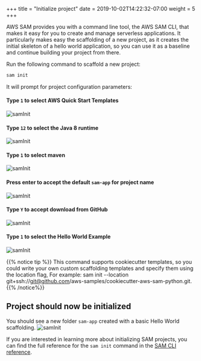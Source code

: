 +++
title = "Initialize project"
date = 2019-10-02T14:22:32-07:00
weight = 5
+++

AWS SAM provides you with a command line tool, the AWS SAM CLI, that makes it easy for you to create and manage serverless applications. It particularly makes easy the scaffolding of a new project, as it creates the initial skeleton of a hello world application, so you can use it as a baseline and continue building your project from there. 

Run the following command to scaffold a new project:
```bash
sam init
```

It will prompt for project configuration parameters: 

#### Type `1` to select AWS Quick Start Templates
![samInit](/images/java/chapter1/init/quick-start-template.png)

#### Type `12` to select the Java 8 runtime
![samInit](/images/java/chapter1/init/runtime.png)

#### Type `1` to select maven 
![samInit](/images/java/chapter1/init/maven.png)

#### Press enter to accept the default `sam-app` for project name
![samInit](/images/java/chapter1/init/default-project-name.png)

#### Type `Y` to accept download from GitHub
![samInit](/images/java/chapter1/init/accept-github.png)

#### Type `1` to select the Hello World Example
![samInit](/images/java/chapter1/init/hello-world-example.png)

{{% notice tip %}}
This command supports cookiecutter templates, so you could write your own custom scaffolding templates and specify them using the location flag, For example: sam init --location git+ssh://git@github.com/aws-samples/cookiecutter-aws-sam-python.git.
{{% /notice%}}

## Project should now be initialized

You should see a new folder `sam-app` created with a basic Hello World scaffolding.
![samInit](/images/java/chapter1/init/project-layout.png)

If you are interested in learning more about initializing SAM projects, you can find the full reference for the `sam init` command in the [SAM CLI reference](https://docs.aws.amazon.com/serverless-application-model/latest/developerguide/sam-cli-command-reference-sam-init.html).